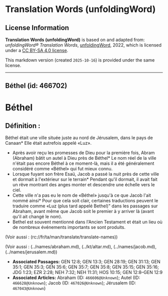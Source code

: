 # Translation Words (unfoldingWord)

## License Information

**Translation Words (unfoldingWord)** is based on and adapted from: _unfoldingWord® Translation Words_, [unfoldingWord](https://unfoldingword.org/utw), 2022, which is licensed under a [CC BY-SA 4.0 license](https://creativecommons.org/licenses/by-sa/4.0/legalcode.en).

This markdown version (created `2025-10-16`) is provided under the same license.



--------------------------------

## Béthel (id: 466702)

Béthel
======

Définition :
------------

Béthel était une ville située juste au nord de Jérusalem, dans le pays de Canaan\* Elle était autrefois appelé «Luz».

* Après avoir reçu les promesses de Dieu pour la première fois, Abram (Abraham) bâtit un autel à Dieu près de Béthel\* Le nom réel de la ville n'était pas encore Béthel à ce moment\-là, mais il a été généralement considéré comme «Béthel» qui fut mieux connu.
* Lorsque fuyant son frère Esaü, Jacob a passé la nuit près de cette ville et dormait à l'extérieur sur le terrain\* Pendant qu'il dormait, il avait fait un rêve montrant des anges monter et descendre une échelle vers le ciel.
* Cette ville n'a pas eu le nom de «Béthel» jusqu'à ce que Jacob l'ait nommé ainsi\* Pour que cela soit clair, certaines traductions peuvent le traduire comme «Luz (plus tard appelé Bethel)" dans les passages sur Abraham, avant même que Jacob soit le premier à y arriver là (avant qu'il ait changé le nom).
* Bethel est souvent mentionné dans l'Ancien Testament et était un lieu où de nombreux événements importants se sont produits.

(Voir aussi : (rc://fr/ta/man/translate/translate\-names))

(Voir aussi : (../names/abraham.md), (../kt/altar.md), (../names/jacob.md), (../names/jerusalem.md))

* **Associated Passages:** GEN 12:8; GEN 13:3; GEN 28:19; GEN 31:13; GEN 35:1; GEN 35:3; GEN 35:6; GEN 35:7; GEN 35:8; GEN 35:15; GEN 35:16; JDG 1:23; EZR 2:28; NEH 7:32; NEH 11:31; HOS 10:15; GEN 12:8–GEN 12:9
* **Associated Articles:** Abraham (ID: `466606@Unknown`); Autel (ID: `466628@Unknown`); Jacob (ID: `467026@Unknown`); Jérusalem (ID: `467043@Unknown`)

